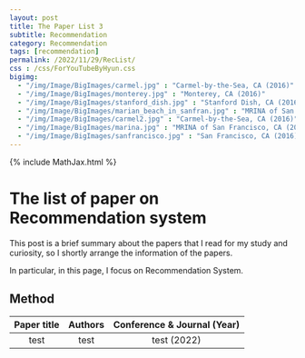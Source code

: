 ```yaml
---
layout: post
title: The Paper List 3
subtitle: Recommendation
category: Recommendation
tags: [recommendation]
permalink: /2022/11/29/RecList/
css : /css/ForYouTubeByHyun.css
bigimg: 
  - "/img/Image/BigImages/carmel.jpg" : "Carmel-by-the-Sea, CA (2016)"
  - "/img/Image/BigImages/monterey.jpg" : "Monterey, CA (2016)"
  - "/img/Image/BigImages/stanford_dish.jpg" : "Stanford Dish, CA (2016)"
  - "/img/Image/BigImages/marian_beach_in_sanfran.jpg" : "MRINA of San Francisco, CA (2016)"
  - "/img/Image/BigImages/carmel2.jpg" : "Carmel-by-the-Sea, CA (2016)"
  - "/img/Image/BigImages/marina.jpg" : "MRINA of San Francisco, CA (2016)"
  - "/img/Image/BigImages/sanfrancisco.jpg" : "San Francisco, CA (2016)"
---
```


{% include MathJax.html %}


# The list of paper on Recommendation system

This post is a brief summary about the papers that I read for my study and curiosity, so I shortly arrange the information of the papers. 

In particular, in this page, I focus on Recommendation System.

## Method 

| Paper title | Authors | Conference & Journal (Year) | 
|:-------:|:-------:|:-------:|
| test| test | test (2022)| 
